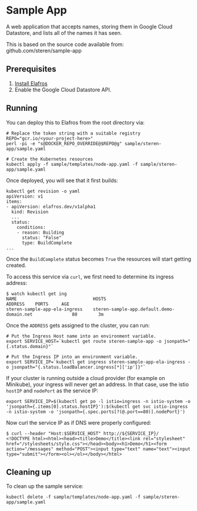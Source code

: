 # Sample App

A web application that accepts names, storing them in Google Cloud Datastore, and
lists all of the names it has seen.

This is based on the source code available from: github.com/steren/sample-app

## Prerequisites

1. [Install Elafros](https://github.com/elafros/install/blob/master/README.md)
1. Enable the Google Cloud Datastore API.

## Running

You can deploy this to Elafros from the root directory via:
```shell
# Replace the token string with a suitable registry
REPO="gcr.io/<your-project-here>"
perl -pi -e "s@DOCKER_REPO_OVERRIDE@$REPO@g" sample/steren-app/sample.yaml

# Create the Kubernetes resources
kubectl apply -f sample/templates/node-app.yaml -f sample/steren-app/sample.yaml
```

Once deployed, you will see that it first builds:

```shell
kubectl get revision -o yaml
apiVersion: v1
items:
- apiVersion: elafros.dev/v1alpha1
  kind: Revision
  ...
  status:
    conditions:
    - reason: Building
      status: "False"
      type: BuildComplete
...
```

Once the `BuildComplete` status becomes `True` the resources will start getting created.


To access this service via `curl`, we first need to determine its ingress address:
```shell
$ watch kubectl get ing
NAME                             HOSTS                                        ADDRESS    PORTS     AGE
steren-sample-app-ela-ingress    steren-sample-app.default.demo-domain.net               80        3m
```

Once the `ADDRESS` gets assigned to the cluster, you can run:

```shell
# Put the Ingress Host name into an environment variable.
export SERVICE_HOST=`kubectl get route steren-sample-app -o jsonpath="{.status.domain}"`

# Put the Ingress IP into an environment variable.
export SERVICE_IP=`kubectl get ingress steren-sample-app-ela-ingress -o jsonpath="{.status.loadBalancer.ingress[*]['ip']}"`
```

If your cluster is running outside a cloud provider (for example on Minikube),
your ingress will never get an address. In that case, use the istio `hostIP` and `nodePort` as the service IP:

```shell
export SERVICE_IP=$(kubectl get po -l istio=ingress -n istio-system -o 'jsonpath={.items[0].status.hostIP}'):$(kubectl get svc istio-ingress -n istio-system -o 'jsonpath={.spec.ports[?(@.port==80)].nodePort}')
```

Now curl the service IP as if DNS were properly configured:

```shell
$ curl --header "Host:$SERVICE_HOST" http://${SERVICE_IP}/
<!DOCTYPE html><html><head><title>Demo</title><link rel="stylesheet" href="/stylesheets/style.css"></head><body><h1>Demo</h1><form action="/messages" method="POST"><input type="text" name="text"><input type="submit"></form><ol></ol></body></html>
```

## Cleaning up

To clean up the sample service:

```shell
kubectl delete -f sample/templates/node-app.yaml -f sample/steren-app/sample.yaml
```
